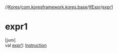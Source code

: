 //[Kores](../../../index.md)/[com.koresframework.kores.base](../index.md)/[IfExpr](index.md)/[expr1](expr1.md)

# expr1

[jvm]\
val [expr1](expr1.md): [Instruction](../../com.koresframework.kores/-instruction/index.md)
